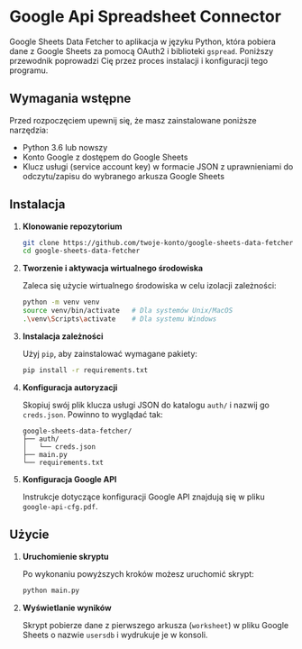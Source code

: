 # Google Api Spreadsheet Connector

Google Sheets Data Fetcher to aplikacja w języku Python, która pobiera dane z Google Sheets za pomocą OAuth2 i biblioteki `gspread`. Poniższy przewodnik poprowadzi Cię przez proces instalacji i konfiguracji tego programu.

## Wymagania wstępne

Przed rozpoczęciem upewnij się, że masz zainstalowane poniższe narzędzia:
- Python 3.6 lub nowszy
- Konto Google z dostępem do Google Sheets
- Klucz usługi (service account key) w formacie JSON z uprawnieniami do odczytu/zapisu do wybranego arkusza Google Sheets

## Instalacja

1. **Klonowanie repozytorium**

    ```bash
    git clone https://github.com/twoje-konto/google-sheets-data-fetcher.git
    cd google-sheets-data-fetcher
    ```

2. **Tworzenie i aktywacja wirtualnego środowiska**

    Zaleca się użycie wirtualnego środowiska w celu izolacji zależności:

    ```bash
    python -m venv venv
    source venv/bin/activate   # Dla systemów Unix/MacOS
    .\venv\Scripts\activate    # Dla systemu Windows
    ```

3. **Instalacja zależności**

    Użyj `pip`, aby zainstalować wymagane pakiety:

    ```bash
    pip install -r requirements.txt
    ```

4. **Konfiguracja autoryzacji**

    Skopiuj swój plik klucza usługi JSON do katalogu `auth/` i nazwij go `creds.json`. Powinno to wyglądać tak:

    ```plaintext
    google-sheets-data-fetcher/
    ├── auth/
    │   └── creds.json
    ├── main.py
    └── requirements.txt
    ```

5. **Konfiguracja Google API**

    Instrukcje dotyczące konfiguracji Google API znajdują się w pliku `google-api-cfg.pdf`.

## Użycie

1. **Uruchomienie skryptu**

    Po wykonaniu powyższych kroków możesz uruchomić skrypt:

    ```bash
    python main.py
    ```

2. **Wyświetlanie wyników**

    Skrypt pobierze dane z pierwszego arkusza (`worksheet`) w pliku Google Sheets o nazwie `usersdb` i wydrukuje je w konsoli.
